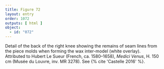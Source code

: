 ```yaml
---
title: Figure 72
layout: entry
order: 1072
outputs: [ html ]
object:
  - id: "072"
---
```


Detail of the back of the right knee showing the remains of seam lines from the piece molds when forming the wax inter-model (white overlay). Attributed to Hubert Le Sueur (French, ca. 1580–1658), *Medici Venus*, H. 150 cm (Musée du Louvre, inv. MR 3278). See {% cite 'Castelle 2016' %}.
